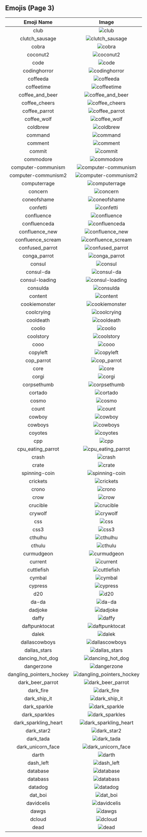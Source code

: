 
## Emojis (Page 3)
|Emoji Name|Image|
| :-: | :-: |
|club| ![club](/output/club.png)|
|clutch_sausage| ![clutch_sausage](/output/clutch_sausage.png)|
|cobra| ![cobra](/output/cobra.png)|
|coconut2| ![coconut2](/output/coconut2.png)|
|code| ![code](/output/code.png)|
|codinghorror| ![codinghorror](/output/codinghorror.png)|
|coffeeda| ![coffeeda](/output/coffeeda.png)|
|coffeetime| ![coffeetime](/output/coffeetime.png)|
|coffee_and_beer| ![coffee_and_beer](/output/coffee_and_beer.png)|
|coffee_cheers| ![coffee_cheers](/output/coffee_cheers.png)|
|coffee_parrot| ![coffee_parrot](/output/coffee_parrot.gif)|
|coffee_wolf| ![coffee_wolf](/output/coffee_wolf.png)|
|coldbrew| ![coldbrew](/output/coldbrew.png)|
|command| ![command](/output/command.png)|
|comment| ![comment](/output/comment.png)|
|commit| ![commit](/output/commit.png)|
|commodore| ![commodore](/output/commodore.png)|
|computer-communism| ![computer-communism](/output/computer-communism.jpg)|
|computer-communism2| ![computer-communism2](/output/computer-communism2.png)|
|computerrage| ![computerrage](/output/computerrage.gif)|
|concern| ![concern](/output/concern.jpg)|
|coneofshame| ![coneofshame](/output/coneofshame.png)|
|confetti| ![confetti](/output/confetti.gif)|
|confluence| ![confluence](/output/confluence.png)|
|confluenceda| ![confluenceda](/output/confluenceda.png)|
|confluence_new| ![confluence_new](/output/confluence_new.png)|
|confluence_scream| ![confluence_scream](/output/confluence_scream.png)|
|confused_parrot| ![confused_parrot](/output/confused_parrot.gif)|
|conga_parrot| ![conga_parrot](/output/conga_parrot.gif)|
|consul| ![consul](/output/consul.png)|
|consul-da| ![consul-da](/output/consul-da.png)|
|consul-loading| ![consul-loading](/output/consul-loading.png)|
|consulda| ![consulda](/output/consulda)|
|content| ![content](/output/content.png)|
|cookiemonster| ![cookiemonster](/output/cookiemonster.gif)|
|coolcrying| ![coolcrying](/output/coolcrying.png)|
|cooldeath| ![cooldeath](/output/cooldeath.png)|
|coolio| ![coolio](/output/coolio.png)|
|coolstory| ![coolstory](/output/coolstory.png)|
|cooo| ![cooo](/output/cooo.png)|
|copyleft| ![copyleft](/output/copyleft.png)|
|cop_parrot| ![cop_parrot](/output/cop_parrot.gif)|
|core| ![core](/output/core.png)|
|corgi| ![corgi](/output/corgi.gif)|
|corpsethumb| ![corpsethumb](/output/corpsethumb.png)|
|cortado| ![cortado](/output/cortado.png)|
|cosmo| ![cosmo](/output/cosmo.png)|
|count| ![count](/output/count.jpg)|
|cowboy| ![cowboy](/output/cowboy.png)|
|cowboys| ![cowboys](/output/cowboys.png)|
|coyotes| ![coyotes](/output/coyotes.png)|
|cpp| ![cpp](/output/cpp.png)|
|cpu_eating_parrot| ![cpu_eating_parrot](/output/cpu_eating_parrot.jpg)|
|crash| ![crash](/output/crash.png)|
|crate| ![crate](/output/crate.jpg)|
|spinning-coin| ![spinning-coin](/output/spinning-coin.gif)|
|crickets| ![crickets](/output/crickets.jpg)|
|crono| ![crono](/output/crono.gif)|
|crow| ![crow](/output/crow.png)|
|crucible| ![crucible](/output/crucible.png)|
|crywolf| ![crywolf](/output/crywolf.png)|
|css| ![css](/output/css.gif)|
|css3| ![css3](/output/css3.png)|
|cthulhu| ![cthulhu](/output/cthulhu.png)|
|cthulu| ![cthulu](/output/cthulu.gif)|
|curmudgeon| ![curmudgeon](/output/curmudgeon.jpg)|
|current| ![current](/output/current)|
|cuttlefish| ![cuttlefish](/output/cuttlefish.gif)|
|cymbal| ![cymbal](/output/cymbal.png)|
|cypress| ![cypress](/output/cypress.gif)|
|d20| ![d20](/output/d20.jpg)|
|da-da| ![da-da](/output/da-da.png)|
|dadjoke| ![dadjoke](/output/dadjoke.png)|
|daffy| ![daffy](/output/daffy.jpg)|
|daftpunktocat| ![daftpunktocat](/output/daftpunktocat.gif)|
|dalek| ![dalek](/output/dalek.png)|
|dallascowboys| ![dallascowboys](/output/dallascowboys.jpg)|
|dallas_stars| ![dallas_stars](/output/dallas_stars.png)|
|dancing_hot_dog| ![dancing_hot_dog](/output/dancing_hot_dog.gif)|
|dangerzone| ![dangerzone](/output/dangerzone.jpg)|
|dangling_pointers_hockey| ![dangling_pointers_hockey](/output/dangling_pointers_hockey.jpg)|
|dark_beer_parrot| ![dark_beer_parrot](/output/dark_beer_parrot.gif)|
|dark_fire| ![dark_fire](/output/dark_fire.png)|
|dark_ship_it| ![dark_ship_it](/output/dark_ship_it.png)|
|dark_sparkle| ![dark_sparkle](/output/dark_sparkle.png)|
|dark_sparkles| ![dark_sparkles](/output/dark_sparkles.png)|
|dark_sparkling_heart| ![dark_sparkling_heart](/output/dark_sparkling_heart.png)|
|dark_star2| ![dark_star2](/output/dark_star2.png)|
|dark_tada| ![dark_tada](/output/dark_tada.png)|
|dark_unicorn_face| ![dark_unicorn_face](/output/dark_unicorn_face.png)|
|darth| ![darth](/output/darth.png)|
|dash_left| ![dash_left](/output/dash_left.png)|
|database| ![database](/output/database.png)|
|databass| ![databass](/output/databass.png)|
|datadog| ![datadog](/output/datadog.png)|
|dat_boi| ![dat_boi](/output/dat_boi.gif)|
|davidcelis| ![davidcelis](/output/davidcelis)|
|dawgs| ![dawgs](/output/dawgs.png)|
|dcloud| ![dcloud](/output/dcloud.png)|
|dead| ![dead](/output/dead.png)|